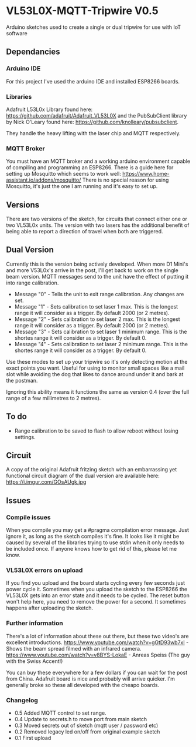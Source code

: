 # VL53L0X-MQTT-Tripwire V0.5
Arduino sketches used to create a single or dual tripwire for use with IoT software

## Dependancies

### Arduino IDE
For this project I've used the arduino IDE and installed ESP8266 boards.

### Libraries
Adafruit L53L0x Library found here: https://github.com/adafruit/Adafruit_VL53L0X and the
PubSubClient library by Nick O'Leary found here: https://github.com/knolleary/pubsubclient.

They handle the heavy lifting with the laser chip and MQTT respectively.

### MQTT Broker

You must have an MQTT broker and a working arduino environment capable of compiling and programming an ESP8266.
There is a guide here for setting up Mosquitto which seems to work well: https://www.home-assistant.io/addons/mosquitto/
There is no special reason for using Mosquitto, it's just the one I am running and it's easy to set up.

## Versions

There are two versions of the sketch, for circuits that connect either one or two VL53L0x units.  The version with two
lasers has the additional benefit of being able to report a direction of travel when both are triggered.

## Dual Version

Currently this is the version being actively developed.  When more D1 Mini's and more V53L0x's arrive in the post, I'll get back to work on the single beam version.  MQTT messages send to the unit have the effect of putting it into range calibration.

- Message "0" - Tells the unit to exit range calibration.  Any changes are set.
- Message "1" - Sets calibration to set laser 1 max.  This is the longest range it will consider as a trigger.  By default 2000 (or 2 metres).
- Message "2" - Sets calibration to set laser 2 max.  This is the longest range it will consider as a trigger.  By default 2000 (or 2 metres).
- Message "3" - Sets calibration to set laser 1 minimum range.  This is the shortes range it will consider as a trigger.  By default 0.
- Message "4" - Sets calibration to set laser 2 minimum range.  This is the shortes range it will consider as a trigger.  By default 0.

Use these modes to set up your tripwire so it's only detecting motion at the exact points you want.  Useful for using to monitor small spaces like a mail slot while avoiding the dog that likes to dance around under it and bark at the postman.

Ignoring this ability means it functions the same as version 0.4 (over the full range of a few millimetres to 2 metres).

## To do

- Range calibration to be saved to flash to allow reboot without losing settings.

## Circuit
A copy of the original Adafruit fritzing sketch with an embarrassing yet functional circuit diagram of the dual version are available here: https://i.imgur.com/GOsAUgk.jpg

## Issues

### Compile issues

When you compile you may get a #pragma compilation error message.  Just ignore it, as long as the sketch compiles
it's fine.  It looks like it might be caused by several of the libraries trying to use stdin when it only needs to be 
included once.  If anyone knows how to get rid of this, please let me know.

### VL53L0X errors on upload

If you find you upload and the board starts cycling every few seconds just power cycle it.  Sometimes when you upload
the sketch to the ESP8266 the VL53L0X gets into an error state and it needs to be cycled.  The reset button won't help
here, you need to remove the power for a second.  It sometimes happens after uploading the sketch.

### Further information

There's a lot of information about these out there, but these two video's are excellent introductions.
https://www.youtube.com/watch?v=gGtD93wb7xI - Shows the beam spread filmed with an infrared camera.
https://www.youtube.com/watch?v=v8BYS-LokaE - Anreas Speiss (The guy with the Swiss Accent!)

You can buy these everywhere for a few dollars if you can wait for the post from China.  Adafruit board is nice
and probably will arrive quicker.  I'm generally broke so these all developed with the cheapo boards.

### Changelog

- 0.5 Added MQTT control to set range.
- 0.4 Update to secrets.h to move port from main sketch
- 0.3 Moved secrets out of sketch (mqtt user / password etc)
- 0.2 Removed legacy led on/off from original example sketch 
- 0.1 First upload
